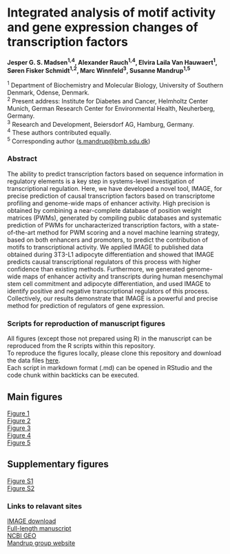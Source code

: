 # Integrated analysis of motif activity and gene expression changes of transcription factors
**Jesper G. S. Madsen<sup>1,4</sup>, Alexander Rauch<sup>1,4</sup>, Elvira Laila Van Hauwaert<sup>1</sup>, Søren Fisker Schmidt<sup>1,2</sup>, Marc Winnfeld<sup>3</sup>, Susanne Mandrup<sup>1,5</sup>**

<sup>1</sup> Department of Biochemistry and Molecular Biology, University of Southern Denmark, Odense, Denmark.<br>
<sup>2</sup> Present address: Institute for Diabetes and Cancer, Helmholtz Center Munich, German Research Center for Environmental Health, Neuherberg, Germany.<br>
<sup>3</sup> Research and Development, Beiersdorf AG, Hamburg, Germany.<br>
<sup>4</sup> These authors contributed equally.<br>
<sup>5</sup> Corresponding author (s.mandrup@bmb.sdu.dk)<br>

### Abstract
The ability to predict transcription factors based on sequence information in regulatory elements is a key step in systems-level investigation of transcriptional regulation. Here, we have developed a novel tool, IMAGE, for precise prediction of causal transcription factors based on transcriptome profiling and genome-wide maps of enhancer activity. High precision is obtained by combining a near-complete database of position weight matrices (PWMs), generated by compiling public databases and systematic prediction of PWMs for uncharacterized transcription factors, with a state-of-the-art method for PWM scoring and a novel machine learning strategy, based on both enhancers and promoters, to predict the contribution of motifs to transcriptional activity. We applied IMAGE to published data obtained during 3T3-L1 adipocyte differentiation and showed that IMAGE predicts causal transcriptional regulators of this process with higher confidence than existing methods. Furthermore, we generated genome-wide maps of enhancer activity and transcripts during human mesenchymal stem cell commitment and adipocyte differentiation, and used IMAGE to identify positive and negative transcriptional regulators of this process. Collectively, our results demonstrate that IMAGE is a powerful and precise method for prediction of regulators of gene expression. 

### Scripts for reproduction of manuscript figures
All figures (except those not prepared using R) in the manuscript can be reproduced from the R scripts within this repository.<br>
To reproduce the figures locally, please clone this repository and download the data files [here](http://bioinformatik.sdu.dk/solexa/webshare/IMAGE/IMAGE_Data.tar.gz).<br>
Each script in markdown format (.md) can be opened in RStudio and the code chunk within backticks can be executed.<br>

Main figures
-------------
[Figure 1](Links/Figure1.md)<br>
[Figure 2](Links/Figure2.md)<br>
[Figure 3](Links/Figure3.md)<br>
[Figure 4](Links/Figure4.md)<br>
[Figure 5](Links/Figure5.md)<br>

Supplementary figures
-------------
[Figure S1](Links/FigureS1.md)<br>
[Figure S2](Links/FigureS2.md)<br>

### Links to relavant sites
[IMAGE download](http://bioinformatik.sdu.dk/solexa/webshare/IMAGE/IMAGE_v1.1.tar.gz)<br>
[Full-length manuscript](https://genome.cshlp.org/content/28/2/243.long)<br>
[NCBI GEO](https://www.ncbi.nlm.nih.gov/geo/query/acc.cgi?acc=GSE104537)<br>
[Mandrup group website](http://sdu.dk/mandrupgroup)<br>
